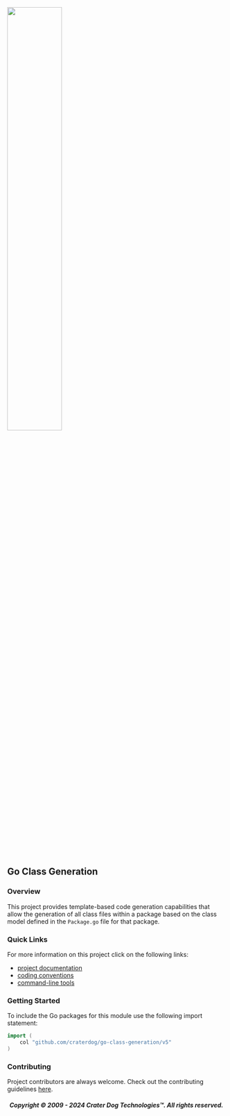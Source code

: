 <img src="https://craterdog.com/images/CraterDog.png" width="50%">

## Go Class Generation

### Overview
This project provides template-based code generation capabilities that allow
the generation of all class files within a package based on the class model
defined in the `Package.go` file for that package.

### Quick Links
For more information on this project click on the following links:
 * [project documentation](https://github.com/craterdog/go-class-generation/wiki)
 * [coding conventions](https://github.com/craterdog/go-class-model/wiki)
 * [command-line tools](https://github.com/craterdog/go-class-tools/wiki)

### Getting Started
To include the Go packages for this module use the following import statement:
```go
import (
	col "github.com/craterdog/go-class-generation/v5"
)
```

### Contributing
Project contributors are always welcome. Check out the contributing guidelines
[here](https://github.com/craterdog/go-class-generation/blob/main/.github/CONTRIBUTING.md).

<H5 align="center"> Copyright © 2009 - 2024  Crater Dog Technologies™. All rights reserved. </H5>

